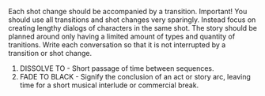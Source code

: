 Each shot change should be accompanied by a transition. Important! You should use all transitions and shot changes very sparingly. Instead focus on creating lengthy dialogs of characters in the same shot. The story should be planned around only having a limited amount of types and quantity of tranitions. Write each conversation so that it is not interrupted by a transition or shot change. 

1. DISSOLVE TO - Short passage of time between sequences.
2. FADE TO BLACK - Signify the conclusion of an act or story arc, leaving time for a short musical interlude or commercial break.